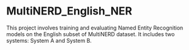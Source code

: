 # MultiNERD_English_NER
This project involves training and evaluating Named Entity Recognition models on the English subset of MultiNERD dataset. It includes two systems: System A and System B.
